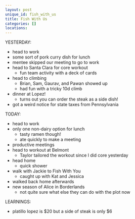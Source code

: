 ```yaml
---
layout: post
unique_id: fish_with_us
title: Fish With Us
categories: []
locations: 
---
```


YESTERDAY:
* head to work
* some sort of pork curry dish for lunch
* mentee skipped our meeting to go to work
* head to Santa Clara for core workout
  * fun team activity with a deck of cards
* head to climbing
  * Brian, Sam, Gaurav, and Pawan showed up
  * had fun with a tricky 10d climb
* dinner at Lopez!
  * turns out you can order the steak as a side dish!
* got a weird notice for state taxes from Pennsylvania

TODAY:
* head to work
* only one non-dairy option for lunch
  * tasty ramen though!
  * ate quickly to make a meeting
* productive meetings
* head to workout at Belmont
  * Taylor tailored the workout since I did core yesterday
* head home
  * quick shower
* walk with Jackie to Fish With You
  * caught up with Kat and Jessica
* walked back home afterwards
* new season of Alice in Borderlands
  * not quite sure what else they can do with the plot now

LEARNINGS:
* platillo lopez is $20 but a side of steak is only $6

